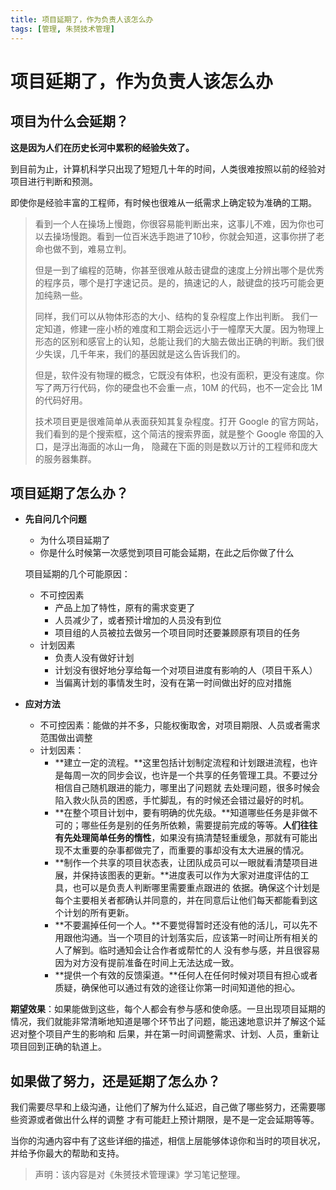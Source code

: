 ```yaml
---
title: 项目延期了，作为负责人该怎么办
tags: [管理, 朱赟技术管理]
---
```


# 项目延期了，作为负责人该怎么办


## **项目为什么会延期？**

**这是因为人们在历史长河中累积的经验失效了。**

到目前为止，计算机科学只出现了短短几十年的时间，人类很难按照以前的经验对项目进行判断和预测。

即使你是经验丰富的工程师，有时候也很难从一纸需求上确定较为准确的工期。

> 看到一个人在操场上慢跑，你很容易能判断出来，这事儿不难，因为你也可以去操场慢跑。看到一位百米选手跑进了10秒，你就会知道，这事你拼了老命也做不到，难易立判。 
>
> 但是一到了编程的范畴，你甚至很难从敲击键盘的速度上分辨出哪个是优秀的程序员，哪个是打字速记员。是的，搞速记的人，敲键盘的技巧可能会更加纯熟一些。 
>
> 同样，我们可以从物体形态的大小、结构的复杂程度上作出判断。 我们一定知道，修建一座小桥的难度和工期会远远小于一幢摩天大厦。因为物理上形态的区别和感官上的认知，总能让我们的大脑去做出正确的判断。我们很少失误，几千年来，我们的基因就是这么告诉我们的。
>
> 但是，软件没有物理的概念，它既没有体积，也没有面积，更没有速度。你写了两万行代码，你的硬盘也不会重一点，10M 的代码，也不一定会比 1M 的代码好用。 
>
> 技术项目更是很难简单从表面获知其复杂程度。打开 Google 的官方网站，我们看到的是个搜索框，这个简洁的搜索界面，就是整个 Google 帝国的入口，是浮出海面的冰山一角， 隐藏在下面的则是数以万计的工程师和庞大的服务器集群。



## **项目延期了怎么办？**

- **先自问几个问题**

  - 为什么项目延期了
  - 你是什么时候第一次感觉到项目可能会延期，在此之后你做了什么

  

  项目延期的几个可能原因：

  - 不可控因素
    - 产品上加了特性，原有的需求变更了
    - 人员减少了，或者预计增加的人员没有到位
    - 项目组的人员被拉去做另一个项目同时还要兼顾原有项目的任务
  - 计划因素
    - 负责人没有做好计划
    - 计划没有很好地分享给每一个对项目进度有影响的人（项目干系人）
    - 当偏离计划的事情发生时，没有在第一时间做出好的应对措施



- **应对方法**
  - 不可控因素：能做的并不多，只能权衡取舍，对项目期限、人员或者需求范围做出调整
  - 计划因素：
    - **建立一定的流程。**这里包括计划制定流程和计划跟进流程，也许是每周一次的同步会议，也许是一个共享的任务管理工具。不要过分相信自己随机跟进的能力，哪里出了问题就 去处理问题，很多时候会陷入救火队员的困惑，手忙脚乱，有的时候还会错过最好的时机。
    - **在整个项目计划中，要有明确的优先级。**知道哪些任务是非做不可的；哪些任务是别的任务所依赖，需要提前完成的等等。**人们往往有先处理简单任务的惰性**，如果没有搞清楚轻重缓急，那就有可能出现不太重要的杂事都做完了，而重要的事却没有太大进展的情况。
    - **制作一个共享的项目状态表，让团队成员可以一眼就看清楚项目进展，并保持该图表的更新。**进度表可以作为大家对进度评估的工具，也可以是负责人判断哪里需要重点跟进的 依据。确保这个计划是每个主要相关者都确认并同意的，并在同意后让他们每天都能看到这个计划的所有更新。
    - **不要漏掉任何一个人。**不要觉得暂时还没有他的活儿，可以先不用跟他沟通。当一个项目的计划落实后，应该第一时间让所有相关的人了解到。临时通知会让合作者或帮忙的人 没有参与感，并且很容易因为对方没有提前准备在时间上无法达成一致。
    - **提供一个有效的反馈渠道。**任何人在任何时候对项目有担心或者质疑，确保他可以通过有效的途径让你第一时间知道他的担心。



**期望效果**：如果能做到这些，每个人都会有参与感和使命感。一旦出现项目延期的情况，我们就能非常清晰地知道是哪个环节出了问题，能迅速地意识并了解这个延迟对整个项目产生的影响和 后果，并在第一时间调整需求、计划、人员，重新让项目回到正确的轨道上。



## **如果做了努力，还是延期了怎么办？**

我们需要尽早和上级沟通，让他们了解为什么延迟，自己做了哪些努力，还需要哪些资源或者做出什么样的调整 才有可能赶上预计期限，是不是一定会延期等等。

当你的沟通内容中有了这些详细的描述，相信上层能够体谅你和当时的项目状况，并给予你最大的帮助和支持。



> 声明：该内容是对《朱赟技术管理课》学习笔记整理。

